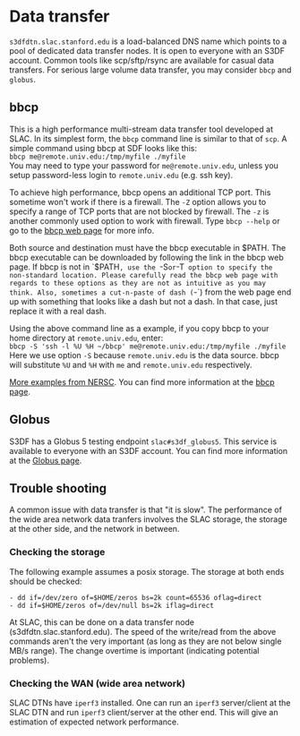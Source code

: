 # Data transfer

`s3dfdtn.slac.stanford.edu` is a load-balanced DNS name which points
to a pool of dedicated data transfer nodes. It is open to everyone
with an S3DF account. Common tools like scp/sftp/rsync are available
for casual data transfers. For serious large volume data transfer, you
may consider `bbcp` and `globus`.

## bbcp

This is a high performance multi-stream data transfer tool developed
at SLAC. In its simplest form, the `bbcp` command line is similar to
that of `scp`. A simple command using bbcp at SDF looks like this:\
`bbcp me@remote.univ.edu:/tmp/myfile ./myfile`\
You may need to type your password for `me@remote.univ.edu`, unless
you setup password-less login to `remote.univ.edu` (e.g. ssh key).

To achieve high performance, bbcp opens an additional TCP port. This
sometime won't work if there is a firewall.  The `-Z` option allows
you to specify a range of TCP ports that are not blocked by
firewall. The `-z` is another commonly used option to work with
firewall. Type `bbcp --help` or go to the [bbcp web
page](https://www.slac.stanford.edu/~abh/bbcp/) for more info.

Both source and destination must have the bbcp executable in
$PATH. The bbcp executable can be downloaded by following the link in
the bbcp web page. If bbcp is not in `$PATH`, use the `-S` or `-T`
option to specify the non-standard location. Please carefully read the
bbcp web page with regards to these options as they are not as
intuitive as you may think. Also, sometimes a cut-n-paste of dash
(`-`) from the web page end up with something that looks like a dash
but not a dash. In that case, just replace it with a real dash.

Using the above command line as a example, if you copy bbcp to your
home directory at `remote.univ.edu`, enter:\
`bbcp -S 'ssh -l %U %H ~/bbcp' me@remote.univ.edu:/tmp/myfile ./myfile`\
Here we use option `-S` because `remote.univ.edu` is the data
source. bbcp will substitute `%U` and `%H` with `me` and
`remote.univ.edu` respectively.

[More examples from NERSC](https://docs.nersc.gov/services/bbcp/). You
can find more information at the [bbcp
page](https://www.slac.stanford.edu/~abh/bbcp/).

## Globus

S3DF has a Globus 5 testing endpoint `slac#s3df_globus5`. This service is 
available to everyone with an S3DF account. You can find more information
at the [Globus page](https://www.globus.org).

## Trouble shooting

A common issue with data transfer is that "it is slow". The performance 
of the wide area network data tranfers involves the SLAC storage, the 
storage at the other side, and the network in between. 

### Checking the storage

The following example assumes a posix storage. The storage at both ends
should be checked:

    - dd if=/dev/zero of=$HOME/zeros bs=2k count=65536 oflag=direct
    - dd if=$HOME/zeros of=/dev/null bs=2k iflag=direct

At SLAC, this can be done on a data transfer node (s3dfdtn.slac.stanford.edu).
The speed of the write/read from the above commands aren't the very important
(as long as they are not below single MB/s range). The change overtime is
important (indicating potential problems).

### Checking the WAN (wide area network)

SLAC DTNs have `iperf3` installed. One can run an `iperf3` server/client at 
the SLAC DTN and run `iperf3` client/server at the other end. This will give
an estimation of expected network performance.
